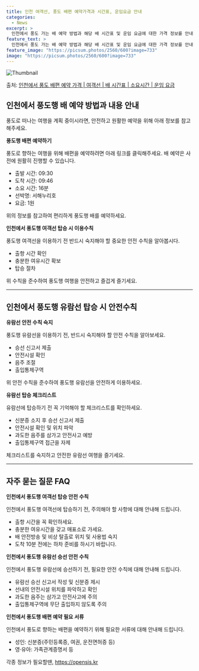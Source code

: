 ```yaml
---
title: 인천 여객선, 풍도 배편 예약가격과 시간표, 운임요금 안내
categories:
  - News
excerpt: >
  인천에서 풍도 가는 배 예약 방법과 해당 배 시간표 및 운임 요금에 대한 가격 정보를 안내 드리겠습니다. 안전하고 재밋는 풍도행 여행을 위해 아래 정보 참고하시기 바랍니다. 풍도행 배편 예약하기 👈 클릭인천에서 풍도행 배 시간표출발 시간도착 시간소요 시간선박명요금09:3009:460시간 16분서해누리호.원풍도행 배편 예약하기 👈 클릭인천에서 풍도행 여객선 탑승 시 이용수칙인천에서 풍도행 여객선을 이용할 때 꼭 지켜야 할 중요한 안전 수칙을 알아봅시다. 1) 출항 시간 확인 중요한 내용: 인천에서 풍도행 배의 출발 시간을 꼭 확인하세요. 2) 충분한 여유시간 확보 중요한 내용: 출항 직전에 혼잡을 피하기 위해 미리 매표소로 가서 충분한 여유시간을 확보해야 합니다. 3) 탑승 절차 중요한 내용: 배 도착 후..
feature_text: >
  인천에서 풍도 가는 배 예약 방법과 해당 배 시간표 및 운임 요금에 대한 가격 정보를 안내 드리겠습니다. 안전하고 재밋는 풍도행 여행을 위해 아래 정보 참고하시기 바랍니다. 풍도행 배편 예약하기 👈 클릭인천에서 풍도행 배 시간표출발 시간도착 시간소요 시간선박명요금09:3009:460시간 16분서해누리호.원풍도행 배편 예약하기 👈 클릭인천에서 풍도행 여객선 탑승 시 이용수칙인천에서 풍도행 여객선을 이용할 때 꼭 지켜야 할 중요한 안전 수칙을 알아봅시다. 1) 출항 시간 확인 중요한 내용: 인천에서 풍도행 배의 출발 시간을 꼭 확인하세요. 2) 충분한 여유시간 확보 중요한 내용: 출항 직전에 혼잡을 피하기 위해 미리 매표소로 가서 충분한 여유시간을 확보해야 합니다. 3) 탑승 절차 중요한 내용: 배 도착 후..
feature_image: "https://picsum.photos/2560/600?image=733"
image: "https://picsum.photos/2560/600?image=733"
---
```


![Thumbnail](https://img1.daumcdn.net/thumb/R800x0/?scode=mtistory2&fname=https%3A%2F%2Fblog.kakaocdn.net%2Fdn%2FoB39j%2FbtsHDjXbYtX%2FRHC2AaLla7FXOu6pUAx1h0%2Fimg.webp)

<p>출처: <a href="https://opensis.kr/entry/%EC%9D%B8%EC%B2%9C%EC%97%90%EC%84%9C-%ED%92%8D%EB%8F%84-%EB%B0%B0%ED%8E%B8-%EC%98%88%EC%95%BD-%EA%B0%80%EA%B2%A9-%EC%97%AC%EA%B0%9D%EC%84%A0-%EB%B0%B0-%EC%8B%9C%EA%B0%84%ED%91%9C-%EC%86%8C%EC%9A%94%EC%8B%9C%EA%B0%84-%EC%9A%B4%EC%9E%84-%EC%9A%94%EA%B8%88" rel="dofollow">인천에서 풍도 배편 예약 가격 | 여객선 | 배 시간표 | 소요시간 | 운임 요금</a> </p>

## 인천에서 풍도행 배 예약 방법과 내용 안내

풍도로 떠나는 여행을 계획 중이시라면, 안전하고 원활한 예약을 위해 아래 정보를 참고해주세요.

**풍도행 배편 예약하기**

풍도로 향하는 여행을 위해 배편을 예약하려면 아래 링크를 클릭해주세요. 배 예약은 사전에 원활히 진행할 수 있습니다.

  * 출발 시간: 09:30
  * 도착 시간: 09:46
  * 소요 시간: 16분
  * 선박명: 서해누리호
  * 요금: 1원

위의 정보를 참고하여 편리하게 풍도행 배를 예약하세요.

**인천에서 풍도행 여객선 탑승 시 이용수칙**

풍도행 여객선을 이용하기 전 반드시 숙지해야 할 중요한 안전 수칙을 알아봅시다.

  * 출항 시간 확인
  * 충분한 여유시간 확보
  * 탑승 절차

위 수칙을 준수하여 풍도행 여행을 안전하고 즐겁게 즐기세요.

* * *

## 인천에서 풍도행 유람선 탑승 시 안전수칙

**유람선 안전 수칙 숙지**

풍도행 유람선을 이용하기 전, 반드시 숙지해야 할 안전 수칙을 알아보세요.

  * 승선 신고서 제출
  * 안전시설 확인
  * 음주 조절
  * 출입통제구역

위 안전 수칙을 준수하여 풍도행 유람선을 안전하게 이용하세요.

**유람선 탑승 체크리스트**

유람선에 탑승하기 전 꼭 기억해야 할 체크리스트를 확인하세요.

  * 신분증 소지 후 승선 신고서 제출
  * 안전시설 확인 및 위치 파악
  * 과도한 음주를 삼가고 안전사고 예방
  * 출입통제구역 접근을 자제

체크리스트를 숙지하고 안전한 유람선 여행을 즐기세요.

* * *

## 자주 묻는 질문 FAQ

**인천에서 풍도행 여객선 탑승 안전 수칙**

인천에서 풍도행 여객선에 탑승하기 전, 주의해야 할 사항에 대해 안내해 드립니다.

  * 출항 시간을 꼭 확인하세요.
  * 충분한 여유시간을 갖고 매표소로 가세요.
  * 배 안전방송 및 비상 탈출로 위치 및 사용법 숙지
  * 도착 10분 전에는 하차 준비를 하시기 바랍니다.

**인천에서 풍도행 유람선 승선 안전 수칙**

인천에서 풍도행 유람선에 승선하기 전, 필요한 안전 수칙에 대해 안내해 드립니다.

  * 유람선 승선 신고서 작성 및 신분증 제시
  * 선내의 안전시설 위치를 파악하고 확인
  * 과도한 음주는 삼가고 안전사고에 주의
  * 출입통제구역에 무단 출입하지 않도록 주의

**인천에서 풍도행 배편 예약 필요 서류**

인천에서 풍도로 향하는 배편을 예약하기 위해 필요한 서류에 대해 안내해 드립니다.

  * 성인: 신분증(주민등록증, 여권, 운전면허증 등)
  * 영·유아: 가족관계증명서 등

 

각종 정보가 필요할땐, <a href="https://opensis.kr" rel="dofollow">https://opensis.kr</a>



